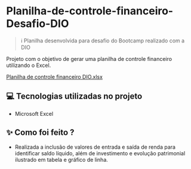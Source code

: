# Planilha-de-controle-financeiro-Desafio-DIO

> ℹ️ Planilha desenvolvida para desafio do Bootcamp realizado com a DIO

Projeto com o objetivo de gerar uma planilha de controle financeiro utilizando o Excel.

[Planilha de controle financeiro DIO.xlsx](https://github.com/user-attachments/files/18157203/Planilha.de.controle.financeiro.DIO.xlsx)

## 💻 Tecnologias utilizadas no projeto

- Microsoft Excel

## ✨ Como foi feito ?

- Realizada a inclusão de valores de entrada e saída de renda para identificar saldo líquido, além de investimento e evolução patrimonial ilustrado em tabela e gráfico de linha.
